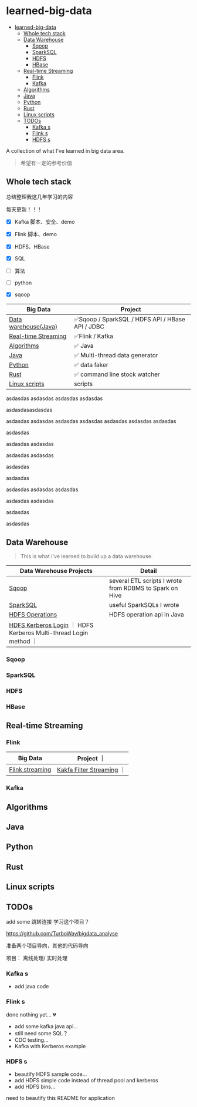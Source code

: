 # learned-big-data

<!-- TOC -->

- [learned-big-data](#learned-big-data)
  - [Whole tech stack](#whole-tech-stack)
  - [Data Warehouse](#data-warehouse)
    - [Sqoop](#sqoop)
    - [SparkSQL](#sparksql)
    - [HDFS](#hdfs)
    - [HBase](#hbase)
  - [Real-time Streaming](#real-time-streaming)
    - [Flink](#flink)
    - [Kafka](#kafka)
  - [Algorithms](#algorithms)
  - [Java](#java)
  - [Python](#python)
  - [Rust](#rust)
  - [Linux scripts](#linux-scripts)
  - [TODOs](#todos)
    - [Kafka s](#kafka-s)
    - [Flink s](#flink-s)
    - [HDFS s](#hdfs-s)

<!-- /TOC -->

A collection of what I've learned in big data area.

> 希望有一定的参考价值

## Whole tech stack

总结整理我这几年学习的内容

每天更新！！！

- [x] Kafka 脚本、安全、demo

- [x] Flink 脚本、demo

- [x] HDFS、HBase

- [x] SQL

- [ ] 算法

- [ ] python

-[x] sqoop



| Big Data    |  Project |
| ----------- | ----------- |
| [Data warehouse(Java)](#data-warehouse) | ✅Sqoop / SparkSQL / HDFS API / HBase API / JDBC |
| [Real-time Streaming](#real-time-streaming) | ✅Flink / Kafka |
| [Algorithms](#algorithms) | ✅ Java |
| [Java](#java) | ✅ Multi-thread data generator |
| [Python](#python) | ✅ data faker |
| [Rust](#rust) | ✅ command line stock watcher |
| [Linux scripts](#linux-scripts) | scripts|


asdasdas
asdasdas
asdasdas
asdasdas

asdasdasasdasdas

asdasdas
asdasdas
asdasdas
asdasdas
asdasdas
asdasdas
asdasdas

asdasdas

asdasdas
asdasdas

asdasdas
asdasdas

asdasdas

asdasdas

asdasdas
asdasdas
asdasdas


asdasdas
asdasdas

asdasdas

asdasdas

## Data Warehouse

> This is what I've learned to build up a data warehouse.

| Data Warehouse Projects    |  Detail |
| ----------- | ----------- |
| [Sqoop](./sqoop/sqoop.md) | several ETL scripts I wrote from RDBMS to Spark on Hive | 
| [SparkSQL](./SQL/src/main/java/useful.sql) | useful SparkSQLs I wrote |
| [HDFS Operations](./HDFS/src/main/java/HDFSOperation.java) | HDFS operation api in Java |
| [HDFS Kerberos Login](./HDFS/src/main/java/Main.java) ｜ HDFS Kerberos Multi-thread Login method ｜

### Sqoop
### SparkSQL

### HDFS
### HBase

## Real-time Streaming

### Flink

| Big Data    |  Project ｜
| ----------- | ----------- |
| [Flink streaming](./flink/README.md) | [Kakfa Filter Streaming](./flink/src/main/java/KafkaFilter.java) ｜

### Kafka

## Algorithms

## Java

## Python

## Rust

## Linux scripts

## TODOs

add some 跳转连接
学习这个项目？

https://github.com/TurboWay/bigdata_analyse

准备两个项目导向，其他的代码导向

项目： 离线处理/ 实时处理



### Kafka s

- add java code 

### Flink s

done nothing yet... 💔 

- add some kafka java api...
- still need some SQL？
- CDC testing...
- Kafka with Kerberos example

### HDFS s

- beautify HDFS sample code...
- add HDFS simple code instead of thread pool and kerberos
- add HDFS bins...


need to beautify this README for application